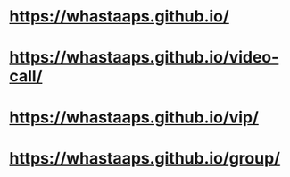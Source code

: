 # https://whastaaps.github.io/
# https://whastaaps.github.io/video-call/
# https://whastaaps.github.io/vip/
# https://whastaaps.github.io/group/
